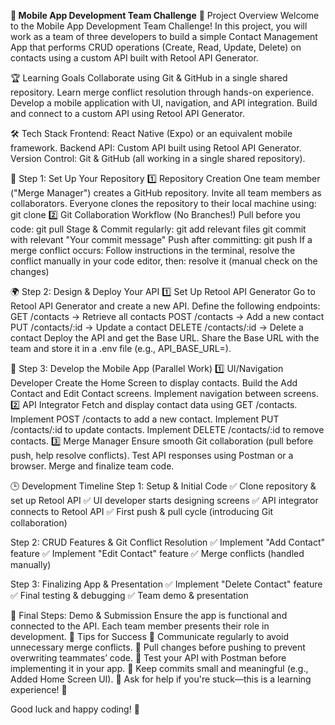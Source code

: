 **📱 Mobile App Development Team Challenge**
🚀 Project Overview
Welcome to the Mobile App Development Team Challenge! In this project, you will work as a team of three developers to build a simple Contact Management App that performs CRUD operations (Create, Read, Update, Delete) on contacts using a custom API built with Retool API Generator.

🏆 Learning Goals
Collaborate using Git & GitHub in a single shared repository.
Learn merge conflict resolution through hands-on experience.
Develop a mobile application with UI, navigation, and API integration.
Build and connect to a custom API using Retool API Generator.

🛠️ Tech Stack
Frontend: React Native (Expo) or an equivalent mobile framework.
Backend API: Custom API built using Retool API Generator.
Version Control: Git & GitHub (all working in a single shared repository).

🔧 Step 1: Set Up Your Repository
1️⃣ Repository Creation
One team member ("Merge Manager") creates a GitHub repository.
Invite all team members as collaborators.
Everyone clones the repository to their local machine using:
git clone <repository-url>
2️⃣ Git Collaboration Workflow (No Branches!)
Pull before you code:
git pull 
Stage & Commit regularly:
git add relevant files
git commit with relevant "Your commit message"
Push after committing:
git push 
If a merge conflict occurs: Follow instructions in the terminal, resolve the conflict manually in your code editor, then:
resolve it (manual check on the changes)

🌍 Step 2: Design & Deploy Your API
1️⃣ Set Up Retool API Generator
Go to Retool API Generator and create a new API.
Define the following endpoints:
GET /contacts → Retrieve all contacts
POST /contacts → Add a new contact
PUT /contacts/:id → Update a contact
DELETE /contacts/:id → Delete a contact
Deploy the API and get the Base URL.
Share the Base URL with the team and store it in a .env file (e.g., API_BASE_URL=<your-retool-api-url>).

📱 Step 3: Develop the Mobile App (Parallel Work)
1️⃣ UI/Navigation Developer
Create the Home Screen to display contacts.
Build the Add Contact and Edit Contact screens.
Implement navigation between screens.
2️⃣ API Integrator
Fetch and display contact data using GET /contacts.
Implement POST /contacts to add a new contact.
Implement PUT /contacts/:id to update contacts.
Implement DELETE /contacts/:id to remove contacts.
3️⃣ Merge Manager
Ensure smooth Git collaboration (pull before push, help resolve conflicts).
Test API responses using Postman or a browser.
Merge and finalize team code.

🕒 Development Timeline
Step 1: Setup & Initial Code
✅ Clone repository & set up Retool API
✅ UI developer starts designing screens
✅ API integrator connects to Retool API
✅ First push & pull cycle (introducing Git collaboration)

Step 2: CRUD Features & Git Conflict Resolution
✅ Implement "Add Contact" feature
✅ Implement "Edit Contact" feature
✅ Merge conflicts (handled manually)

Step 3: Finalizing App & Presentation
✅ Implement "Delete Contact" feature
✅ Final testing & debugging
✅ Team demo & presentation

📢 Final Steps: Demo & Submission
Ensure the app is functional and connected to the API.
Each team member presents their role in development.
🎯 Tips for Success
🔹 Communicate regularly to avoid unnecessary merge conflicts.
🔹 Pull changes before pushing to prevent overwriting teammates’ code.
🔹 Test your API with Postman before implementing it in your app.
🔹 Keep commits small and meaningful (e.g., Added Home Screen UI).
🔹 Ask for help if you're stuck—this is a learning experience! 🚀

Good luck and happy coding! 🚀
